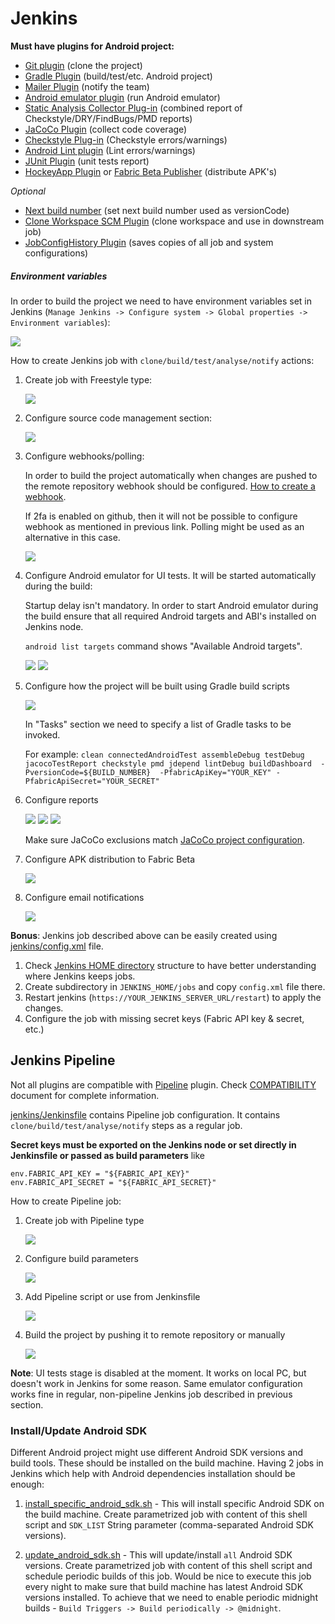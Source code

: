# Jenkins

**Must have plugins for Android project:**

* [Git plugin](https://wiki.jenkins-ci.org/display/JENKINS/Git+Plugin) (clone the project)
* [Gradle Plugin](https://wiki.jenkins-ci.org/display/JENKINS/Gradle+Plugin) (build/test/etc. Android project)
* [Mailer Plugin](https://wiki.jenkins-ci.org/display/JENKINS/Mailer) (notify the team)
* [Android emulator plugin](https://wiki.jenkins-ci.org/display/JENKINS/Android+Emulator+Plugin) (run Android emulator)
* [Static Analysis Collector Plug-in](https://wiki.jenkins-ci.org/display/JENKINS/Static+Code+Analysis+Plug-ins) (combined report of Checkstyle/DRY/FindBugs/PMD reports) 
* [JaCoCo Plugin](https://wiki.jenkins-ci.org/display/JENKINS/JaCoCo+Plugin) (collect code coverage)
* [Checkstyle Plug-in](https://wiki.jenkins-ci.org/display/JENKINS/Checkstyle+Plugin) (Checkstyle errors/warnings)
* [Android Lint plugin](https://wiki.jenkins-ci.org/display/JENKINS/Android+Lint+Plugin) (Lint errors/warnings)
* [JUnit Plugin](https://wiki.jenkins-ci.org/display/JENKINS/JUnit+Plugin) (unit tests report)
* [HockeyApp Plugin](https://wiki.jenkins-ci.org/display/JENKINS/HockeyApp+Plugin) or [Fabric Beta Publisher](https://wiki.jenkins-ci.org/display/JENKINS/Fabric+Beta+Publisher+Plugin) (distribute APK's)

*Optional*

* [Next build number](https://wiki.jenkins-ci.org/display/JENKINS/Next+Build+Number+Plugin) (set next build number used as versionCode)
* [Clone Workspace SCM Plugin](https://wiki.jenkins-ci.org/display/JENKINS/Clone+Workspace+SCM+Plugin) (clone workspace and use in downstream job)
* [JobConfigHistory Plugin](https://wiki.jenkins-ci.org/display/JENKINS/JobConfigHistory+Plugin) (saves copies of all job and system configurations) 

##### Environment variables 

In order to build the project we need to have environment variables set in Jenkins (`Manage Jenkins -> Configure system -> Global properties -> Environment variables`):
 
 <img src="/screenshots/jenkins_env_variables.png">

 
How to create Jenkins job with `clone/build/test/analyse/notify` actions:

1. Create job with Freestyle type:

    <img src="/screenshots/freestyle_job_type.png">

2. Configure source code management section:

    <img src="/screenshots/freestyle_source_code_management.png">
    
3. Configure webhooks/polling:
 
    In order to build the project automatically when changes are pushed to the remote repository webhook should be configured. 
    [How to create a webhook](https://wiki.jenkins-ci.org/display/JENKINS/GitHub+Plugin#GitHubPlugin-AutomaticMode%28Jenkinsmanageshooksforjobsbyitself%29).
    
    If 2fa is enabled on github, then it will not be possible to configure webhook as mentioned in previous link.
    Polling might be used as an alternative in this case.   
 
    <img src="/screenshots/freestyle_poll_scm.png">

4. Configure Android emulator for UI tests. It will be started automatically during the build:

    Startup delay isn't mandatory. 
    In order to start Android emulator during the build ensure that all required Android targets and ABI's installed on Jenkins node.
    
    `android list targets` command shows "Available Android targets".
    
    <img src="/screenshots/freestyle_emulator_1.png">
    
    <img src="/screenshots/freestyle_emulator_2.png">
 
5. Configure how the project will be built using Gradle build scripts

    <img src="/screenshots/freestyle_gradle_build.png">
    
    In "Tasks" section  we need to specify a list of Gradle tasks to be invoked.
    
    For example: `clean connectedAndroidTest assembleDebug testDebug jacocoTestReport checkstyle pmd jdepend lintDebug buildDashboard  -PversionCode=${BUILD_NUMBER}  -PfabricApiKey="YOUR_KEY" -PfabricApiSecret="YOUR_SECRET"`
    
6. Configure reports 
    
    <img src="/screenshots/freestyle_lint.png">
    
    <img src="/screenshots/freestyle_junit.png">
    
    <img src="/screenshots/freestyle_jacoco.png">
    
    Make sure JaCoCo exclusions match [JaCoCo project configuration](https://github.com/vgaidarji/ci-matters/tree/master/app/config/jacoco.gradle).
    
7. Configure APK distribution to Fabric Beta

    <img src="/screenshots/freestyle_fabric.png">
 
8. Configure email notifications

    <img src="/screenshots/freestyle_email.png">
 
**Bonus**:
Jenkins job described above can be easily created using [jenkins/config.xml](https://github.com/vgaidarji/ci-matters/tree/master/jenkins/config.xml) file.

1. Check [Jenkins HOME directory](https://wiki.jenkins-ci.org/display/JENKINS/Administering+Jenkins) structure to have better understanding where Jenkins keeps jobs.
2. Create subdirectory in `JENKINS_HOME/jobs` and copy `config.xml` file there.
3. Restart jenkins (`https://YOUR_JENKINS_SERVER_URL/restart`) to apply the changes.
4. Configure the job with missing secret keys (Fabric API key & secret, etc.)
 
## Jenkins Pipeline

Not all plugins are compatible with [Pipeline](https://jenkins.io/doc/book/pipeline/overview/) plugin. Check [COMPATIBILITY](https://github.com/jenkinsci/pipeline-plugin/blob/master/COMPATIBILITY.md) document for complete information.

[jenkins/Jenkinsfile](https://github.com/vgaidarji/ci-matters/tree/master/jenkins/Jenkinsfile) contains Pipeline job configuration.
 It contains `clone/build/test/analyse/notify` steps as a regular job.
 
 **Secret keys must be exported on the Jenkins node or set directly in Jenkinsfile or passed as build parameters** like
 
    env.FABRIC_API_KEY = "${FABRIC_API_KEY}"
    env.FABRIC_API_SECRET = "${FABRIC_API_SECRET}"

How to create Pipeline job:

1. Create job with Pipeline type

    <img src="/screenshots/pipeline_job_type.png">

2. Configure build parameters

    <img src="/screenshots/pipeline_build_params.png">

3. Add Pipeline script or use from Jenkinsfile
    
    <img src="/screenshots/pipeline_jenkins_file.png">
    
4. Build the project by pushing it to remote repository or manually

    <img src="/screenshots/pipeline_build_status.png">

**Note**: UI tests stage is disabled at the moment. 
It works on local PC, but doesn't work in Jenkins for some reason.
Same emulator configuration works fine in regular, non-pipeline Jenkins job described in previous section.

### Install/Update Android SDK

Different Android project might use different Android SDK versions and build tools.
These should be installed on the build machine. 
Having 2 jobs in Jenkins which help with Android dependencies installation should be enough:

1. [install_specific_android_sdk.sh](https://github.com/vgaidarji/ci-matters/tree/master/jenkins/install_specific_android_sdk.sh) - This will install specific Android SDK on the build machine. 
   Create parametrized job with content of this shell script and `SDK_LIST` String parameter (comma-separated Android SDK versions).

2. [update_android_sdk.sh](https://github.com/vgaidarji/ci-matters/tree/master/jenkins/update_android_sdk.sh) - This will update/install `all` Android SDK versions.
   Create parametrized job with content of this shell script and schedule periodic builds of this job. 
   Would be nice to execute this job every night to make sure that build machine has latest Android SDK versions installed.
   To achieve that we need to enable periodic midnight builds - `Build Triggers -> Build periodically -> @midnight`.
   

